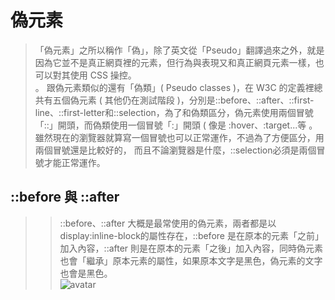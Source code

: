# 偽元素   
> 「偽元素」之所以稱作「偽」，除了英文從「Pseudo」翻譯過來之外，就是因為它並不是真正網頁裡的元素，但行為與表現又和真正網頁元素一樣，也可以對其使用 CSS 操控。   
。 跟偽元素類似的還有「偽類」( Pseudo classes )，在 W3C 的定義裡總共有五個偽元素 ( 其他仍在測試階段 )，分別是::before、::after、::first-line、::first-letter和::selection，為了和偽類區分，偽元素使用兩個冒號「::」開頭，而偽類使用一個冒號「:」開頭 ( 像是 :hover、:target...等 。    
> 雖然現在的瀏覽器就算寫一個冒號也可以正常運作，不過為了方便區分，用兩個冒號還是比較好的， 而且不論瀏覽器是什麼，::selection必須是兩個冒號才能正常運作。   
## ::before 與 ::after    
>>  ::before、::after 大概是最常使用的偽元素，兩者都是以display:inline-block的屬性存在，::before 是在原本的元素「之前」加入內容，::after 則是在原本的元素「之後」加入內容，同時偽元素也會「繼承」原本元素的屬性，如果原本文字是黑色，偽元素的文字也會是黑色。   
>> ![avatar](http://i.imgur.com/l4WlGQb.png)   

